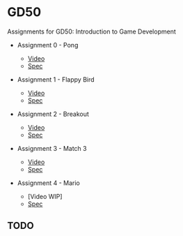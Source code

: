 
# GD50

 Assignments for GD50: Introduction to Game Development

- Assignment 0 - Pong
  - [Video](https://youtu.be/Pl4XFRx5gYs)
  - [Spec](https://docs.cs50.net/games/2020/x/assignments/0/assignment0.html)

- Assignment 1 - Flappy Bird
  - [Video](https://youtu.be/WxNL9tlGBVQ)
  - [Spec](https://docs.cs50.net/games/2020/x/assignments/1/assignment1.html)

- Assignment 2 - Breakout
  - [Video](https://youtu.be/ZYPjQrHvKHY)
  - [Spec](https://docs.cs50.net/games/2020/x/assignments/2/assignment2.html)

- Assignment 3 - Match 3
  - [Video](https://youtu.be/iUD5B81MzdA)
  - [Spec](https://docs.cs50.net/games/2020/x/assignments/3/assignment3.html)

- Assignment 4 - Mario
  - [Video WIP]
  - [Spec](https://docs.cs50.net/games/2020/x/assignments/4/assignment4.html)

## TODO
